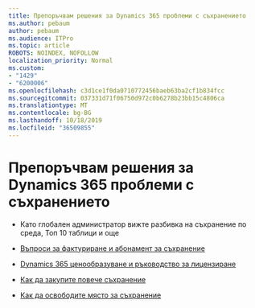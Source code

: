 ```yaml
---
title: Препоръчвам решения за Dynamics 365 проблеми с съхранението
ms.author: pebaum
author: pebaum
ms.audience: ITPro
ms.topic: article
ROBOTS: NOINDEX, NOFOLLOW
localization_priority: Normal
ms.custom:
- "1429"
- "6200006"
ms.openlocfilehash: c3d1ce1f0da0710772456baeb63ba2cf1b834fcc
ms.sourcegitcommit: 037331d71f06750d972c0b6278b23bb15c4806ca
ms.translationtype: MT
ms.contentlocale: bg-BG
ms.lasthandoff: 10/18/2019
ms.locfileid: "36509855"
---
```

# <a name="recommend-solutions-for-dynamics-365-storage-issues"></a>Препоръчвам решения за Dynamics 365 проблеми с съхранението

* Като глобален администратор вижте разбивка на съхранение по среда, Топ 10 таблици и още

* [Въпроси за фактуриране и абонамент за съхранение](https://docs.microsoft.com/dynamics365/customer-engagement/admin/contact-information-microsoft-dynamics-365-online-billing-support)

* [Dynamics 365 ценообразуване и ръководство за лицензиране](https://dynamics.microsoft.com/pricing/)

* [Как да закупите повече съхранение](https://docs.microsoft.com/dynamics365/customer-engagement/admin/manage-storage#add-storage-to-dynamics-365-online)

* [Как да освободите място за съхранение](https://docs.microsoft.com/dynamics365/customer-engagement/admin/free-storage-space)
